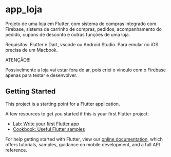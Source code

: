 # app_loja

Projeto de uma loja em Flutter, com sistema de compras integrado com Firebase, sistema de carrinho de compras, pedidos, acompanhamento do pedido, cupons de desconto e outras funções de uma loja.

Requisitos: 
Flutter e Dart, vscode ou Android Studio.
Para emular no iOS precisa de um Macbook. 

ATENÇÂO!!! 

Possivelmente a loja vai estar fora do ar, pois criei o vinculo com o Firebase apenas para testar e desenvolver.

## Getting Started

This project is a starting point for a Flutter application.

A few resources to get you started if this is your first Flutter project:

- [Lab: Write your first Flutter app](https://flutter.dev/docs/get-started/codelab)
- [Cookbook: Useful Flutter samples](https://flutter.dev/docs/cookbook)

For help getting started with Flutter, view our
[online documentation](https://flutter.dev/docs), which offers tutorials,
samples, guidance on mobile development, and a full API reference.

